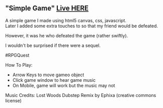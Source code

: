 ## "Simple Game"   [Live HERE](https://branson-cant-doit.surge.sh)
A simple game I made using html5 canvas, css, javascript.  
Later I added some extra touches to so that my friend would be defeated.

However, it was he who defeated the game (rather swiftly).

I wouldn't be surprised if there were a sequel.

\#RPGQuest

How To Play:
- Arrow Keys to move gameo object
- Click game window to hear game music
- On Mobile, game will work but the music may not


Music Credits:
Lost Woods Dubstep Remix by Ephixa
(creative commons license)
